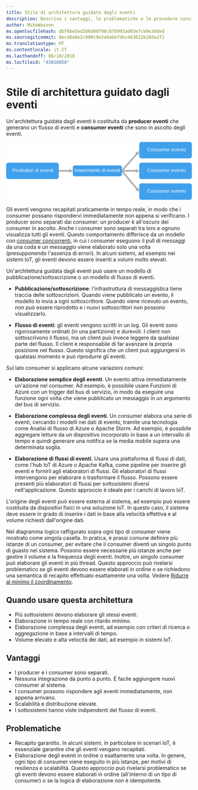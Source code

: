```yaml
---
title: Stile di architettura guidato dagli eventi
description: Descrive i vantaggi, le problematiche e le procedure consigliate per le architetture guidate dagli eventi e IoT in Azure
author: MikeWasson
ms.openlocfilehash: dbf6be5ed386d06f96c876993ad03e7cb0e3dded
ms.sourcegitcommit: 8ec48a0e2c080c9e2e0abbfdbc463622b28de2f2
ms.translationtype: HT
ms.contentlocale: it-IT
ms.lasthandoff: 08/18/2018
ms.locfileid: "43016058"
---
```

# <a name="event-driven-architecture-style"></a>Stile di architettura guidato dagli eventi

Un'architettura guidata dagli eventi è costituita da **producer eventi** che generano un flusso di eventi e **consumer eventi** che sono in ascolto degli eventi. 

![](./images/event-driven.svg)

Gli eventi vengono recapitati praticamente in tempo reale, in modo che i consumer possano rispondervi immediatamente non appena si verificano. I producer sono separati dai consumer: un producer è all'oscuro dei consumer in ascolto. Anche i consumer sono separati tra loro e ognuno visualizza tutti gli eventi. Questo comportamento differisce da un modello con [consumer concorrenti][competing-consumers], in cui i consumer eseguono il pull di messaggi da una coda e un messaggio viene elaborato solo una volta (presupponendo l'assenza di errori). In alcuni sistemi, ad esempio nei sistemi IoT, gli eventi devono essere inseriti a volumi molto elevati.

Un'architettura guidata dagli eventi può usare un modello di pubblicazione/sottoscrizione o un modello di flusso di eventi. 

- **Pubblicazione/sottoscrizione**: l'infrastruttura di messaggistica tiene traccia delle sottoscrizioni. Quando viene pubblicato un evento, il modello lo invia a ogni sottoscrittore. Quando viene ricevuto un evento, non può essere riprodotto e i nuovi sottoscrittori non possono visualizzarlo. 

- **Flusso di eventi**: gli eventi vengono scritti in un log. Gli eventi sono rigorosamente ordinati (in una partizione) e durevoli. I client non sottoscrivono il flusso, ma un client può invece leggere da qualsiasi parte del flusso. Il client è responsabile di far avanzare la propria posizione nel flusso. Questo significa che un client può aggiungersi in qualsiasi momento e può riprodurre gli eventi.

Sul lato consumer si applicano alcune variazioni comuni:

- **Elaborazione semplice degli eventi**. Un evento attiva immediatamente un'azione nel consumer. Ad esempio, è possibile usare Funzioni di Azure con un trigger del bus di servizio, in modo da eseguire una funzione ogni volta che viene pubblicato un messaggio in un argomento del bus di servizio.

- **Elaborazione complessa degli eventi**. Un consumer elabora una serie di eventi, cercando i modelli nei dati di evento, tramite una tecnologia come Analisi di flusso di Azure o Apache Storm. Ad esempio, è possibile aggregare letture da un dispositivo incorporato in base a un intervallo di tempo e quindi generare una notifica se la media mobile supera una determinata soglia. 

- **Elaborazione di flussi di eventi**. Usare una piattaforma di flussi di dati, come l'hub IoT di Azure o Apache Kafka, come pipeline per inserire gli eventi e fornirli agli elaboratori di flussi. Gli elaboratori di flussi intervengono per elaborare o trasformare il flusso. Possono essere presenti più elaboratori di flussi per sottosistemi diversi nell'applicazione. Questo approccio è ideale per i carichi di lavoro IoT.

L'origine degli eventi può essere esterna al sistema, ad esempio può essere costituita da dispositivi fisici in una soluzione IoT. In questo caso, il sistema deve essere in grado di inserire i dati in base alla velocità effettiva e al volume richiesti dall'origine dati.

Nel diagramma logico raffigurato sopra ogni tipo di consumer viene mostrato come singola casella. In pratica, è prassi comune definire più istanze di un consumer, per evitare che il consumer diventi un singolo punto di guasto nel sistema. Possono essere necessarie più istanze anche per gestire il volume e la frequenza degli eventi. Inoltre, un singolo consumer può elaborare gli eventi in più thread. Questo approccio può rivelarsi problematico se gli eventi devono essere elaborati in ordine o se richiedono una semantica di recapito effettuato esattamente una volta. Vedere [Ridurre al minimo il coordinamento][minimize-coordination]. 

## <a name="when-to-use-this-architecture"></a>Quando usare questa architettura

- Più sottosistemi devono elaborare gli stessi eventi. 
- Elaborazione in tempo reale con ritardo minimo.
- Elaborazione complessa degli eventi, ad esempio con criteri di ricerca o aggregazione in base a intervalli di tempo.
- Volume elevato e alta velocità dei dati, ad esempio in sistemi IoT.

## <a name="benefits"></a>Vantaggi

- I producer e i consumer sono separati.
- Nessuna integrazione da punto a punto. È facile aggiungere nuovi consumer al sistema.
- I consumer possono rispondere agli eventi immediatamente, non appena arrivano. 
- Scalabilità e distribuzione elevate. 
- I sottosistemi hanno viste indipendenti del flusso di eventi.

## <a name="challenges"></a>Problematiche

- Recapito garantito. In alcuni sistemi, in particolare in scenari IoT, è essenziale garantire che gli eventi vengano recapitati.
- Elaborazione degli eventi in ordine o esattamente una volta. In genere, ogni tipo di consumer viene eseguito in più istanze, per motivi di resilienza e scalabilità. Questo approccio può rivelarsi problematico se gli eventi devono essere elaborati in ordine (all'interno di un tipo di consumer) o se la logica di elaborazione non è idempotente.

 <!-- links -->

[competing-consumers]: ../../patterns/competing-consumers.md
[minimize-coordination]: ../design-principles/minimize-coordination.md


